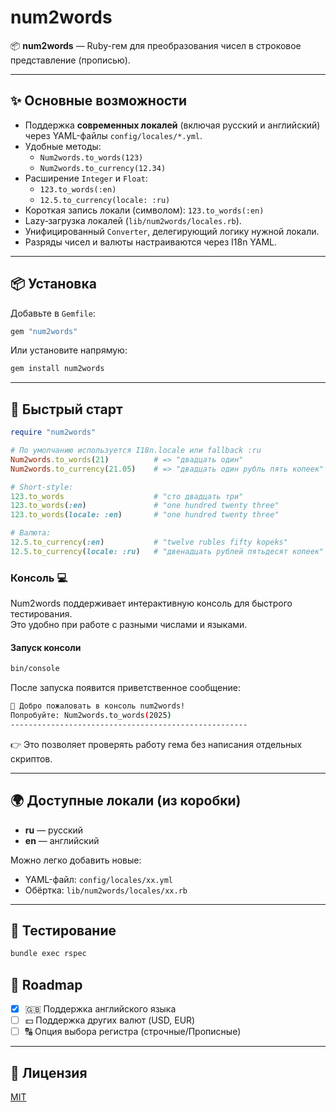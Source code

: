 # num2words

📦 **num2words** — Ruby-гем для преобразования чисел в строковое представление (прописью).

---

## ✨ Основные возможности

- Поддержка **современных локалей** (включая русский и английский) через YAML-файлы `config/locales/*.yml`.
- Удобные методы:
    - `Num2words.to_words(123)`
    - `Num2words.to_currency(12.34)`
- Расширение `Integer` и `Float`:
    - `123.to_words(:en)`
    - `12.5.to_currency(locale: :ru)`
- Короткая запись локали (символом): `123.to_words(:en)`
- Lazy‑загрузка локалей (`lib/num2words/locales.rb`).
- Унифицированный `Converter`, делегирующий логику нужной локали.
- Разряды чисел и валюты настраиваются через I18n YAML.

---

## 📦 Установка

Добавьте в `Gemfile`:

```ruby
gem "num2words"
```

Или установите напрямую:

```bash
gem install num2words
```

---

## 🚀 Быстрый старт

```ruby
require "num2words"

# По умолчанию используется I18n.locale или fallback :ru
Num2words.to_words(21)          # => "двадцать один"
Num2words.to_currency(21.05)    # => "двадцать один рубль пять копеек"

# Short-style:
123.to_words                    # "сто двадцать три"
123.to_words(:en)               # "one hundred twenty three"
123.to_words(locale: :en)       # "one hundred twenty three"

# Валюта:
12.5.to_currency(:en)           # "twelve rubles fifty kopeks"
12.5.to_currency(locale: :ru)   # "двенадцать рублей пятьдесят копеек"
```

### Консоль 💻

Num2words поддерживает интерактивную консоль для быстрого тестирования.  
Это удобно при работе с разными числами и языками.

#### Запуск консоли

```bash
bin/console
```

После запуска появится приветственное сообщение:

```bash
👋 Добро пожаловать в консоль num2words!
Попробуйте: Num2words.to_words(2025)
-----------------------------------------------------
```

👉 Это позволяет проверять работу гема без написания отдельных скриптов.

---

## 🌍 Доступные локали (из коробки)

- **ru** — русский
- **en** — английский

Можно легко добавить новые:

- YAML-файл: `config/locales/xx.yml`
- Обёртка: `lib/num2words/locales/xx.rb`

---

## 🧪 Тестирование

```bash
bundle exec rspec
```

## 📌 Roadmap

- [x] 🇬🇧 Поддержка английского языка
- [ ] 💵 Поддержка других валют (USD, EUR)
- [ ] 🔠 Опция выбора регистра (строчные/Прописные)

---

## 📜 Лицензия

[MIT](LICENSE)
